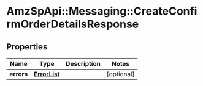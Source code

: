 # AmzSpApi::Messaging::CreateConfirmOrderDetailsResponse

## Properties
Name | Type | Description | Notes
------------ | ------------- | ------------- | -------------
**errors** | [**ErrorList**](ErrorList.md) |  | [optional] 

